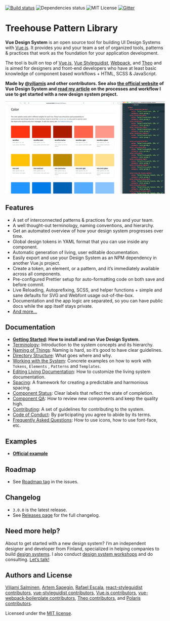 [![Build status](https://travis-ci.org/viljamis/vue-design-system.svg?branch=master)](https://travis-ci.org/viljamis/vue-design-system/) ![Dependencies status](https://david-dm.org/viljamis/vue-design-system.svg) ![MIT License](https://img.shields.io/badge/license-MIT-blue.svg) [![Gitter](https://badges.gitter.im/gitterHQ/gitter.svg)](https://gitter.im/vueds/Lobby)

# Treehouse Pattern Library

**Vue Design System** is an open source tool for building UI Design Systems with [Vue.js](https://vuejs.org). It provides you and your team a set of organized tools, patterns & practices that work as the foundation for your application development.

The tool is built on top of [Vue.js](https://vuejs.org), [Vue Styleguidist](https://github.com/vue-styleguidist/vue-styleguidist), [Webpack](https://webpack.js.org), and [Theo](https://github.com/salesforce-ux/theo) and is aimed for designers and front-end developers who have at least basic knowledge of component based workflows + HTML, SCSS & JavaScript.

**Made by [@viljamis](https://twitter.com/viljamis) and other contributors. See also [the official website](https://vueds.com) of Vue Design System and [read my article](https://viljamis.com/2018/vue-design-system/) on the processes and workflow I use to get started with a new design system project.**

[![Screenshot](./docs/preview.gif)](https://vueds.com/)

## Features

* A set of interconnected patterns & practices for you and your team.
* A well thought-out terminology, naming conventions, and hierarchy.
* Get an automated overview of how your design system progresses over time.
* Global design tokens in YAML format that you can use inside any component.
* Automatic generation of living, user editable documentation.
* Easily export and use your Design System as an NPM dependency in another Vue.js project.
* Create a token, an element, or a pattern, and it’s immediately available across all components.
* Pre-configured Prettier setup for auto-formatting code on both save and before commit.
* Live Reloading, Autoprefixing, SCSS, and helper functions + simple and sane defaults for SVG and Webfont usage out-of-the-box.
* Documentation and the app logic are separated, so you can have public docs while the app itself stays private.
* [And more…](https://vueds.com/)

## Documentation

* **[Getting Started](https://github.com/viljamis/vue-design-system/wiki/getting-started): How to install and run Vue Design System.**
* [Terminology](https://github.com/viljamis/vue-design-system/wiki/terminology): Introduction to the system concepts and its hierarchy.
* [Naming of Things](https://github.com/viljamis/vue-design-system/wiki/naming-of-Things): Naming is hard, so it’s good to have clear guidelines.
* [Directory Structure](https://github.com/viljamis/vue-design-system/wiki/directory-structure): What goes where and why.
* [Working with the System](https://github.com/viljamis/vue-design-system/wiki/working-with-the-system): Concrete examples on how to work with `Tokens`, `Elements` , `Patterns` and `Templates`.
* [Editing Living Documentation](https://github.com/viljamis/vue-design-system/wiki/editing-living-documentation): How to customize the living system documentation.
* [Spacing](https://github.com/viljamis/vue-design-system/wiki/spacing): A framework for creating a predictable and harmonious spacing.
* [Component Status](https://github.com/viljamis/vue-design-system/wiki/Component-Status): Clear labels that reflect the state of completion.
* [Component QA](https://github.com/viljamis/vue-design-system/wiki/Component-QA): How to review new components and keep the quality high.
* [Contributing](https://github.com/viljamis/vue-design-system/blob/master/CONTRIBUTING.md): A set of guidelines for contributing to the system.
* [Code of Conduct](https://github.com/viljamis/vue-design-system/blob/master/CODE_OF_CONDUCT.md): By participating you agree to abide by its terms.
* [Frequently Asked Questions](<https://github.com/viljamis/vue-design-system/wiki/frequently-asked-questions-(FAQ)>): How to use icons, how to use font-face, etc.

## Examples

* **[Official example](https://vueds.com/example)**

## Roadmap

* See [Roadmap tag](https://github.com/viljamis/vue-design-system/issues?q=is%3Aissue+is%3Aopen+label%3Aroadmap) in the issues.

## Changelog

* `3.0.0` is the latest release.
* See [Releases page](https://github.com/viljamis/vue-design-system/releases) for the full changelog.

## Need more help?

About to get started with a new design system? I’m an independent designer and developer from Finland, specialized in helping companies to build [design systems](https://vueds.com). I also conduct [design system workshops](https://viljamis.com/2018/vue-design-system/) and do consulting. [Let’s talk!](https://twitter.com/viljamis)

## Authors and License

[Viljami Salminen](https://viljamis.com), [Artem Sapegin](http://sapegin.me), [Rafael Escala](https://github.com/rafaesc), [react-styleguidist contributors](https://github.com/styleguidist/react-styleguidist/graphs/contributors), [vue-styleguidist contributors](https://github.com/vue-styleguidist/vue-styleguidist/graphs/contributors), [Vue.js contributors](https://github.com/vuejs/vue/graphs/contributors), [vue-webpack-boilerplate contributors](https://github.com/vuejs-templates/webpack/graphs/contributors), [Theo contributors](https://github.com/salesforce-ux/theo/graphs/contributors), and [Polaris contributors](https://github.com/Shopify/polaris).

Licensed under the [MIT license](https://github.com/viljamis/vue-design-system/blob/master/LICENSE).
